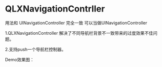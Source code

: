 # QLXNavigationContrller

 用法和 UINavigationController 完全一致 可以当做UINavigationController
 
 1.QLXNavigationController 解决了不同导航栏背景不一致带来的过度效果不佳问题。  
 
 2.支持push一个导航栏控制器。

Demo效果图：

